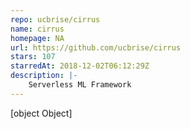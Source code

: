 ```yaml
---
repo: ucbrise/cirrus
name: cirrus
homepage: NA
url: https://github.com/ucbrise/cirrus
stars: 107
starredAt: 2018-12-02T06:12:29Z
description: |-
    Serverless ML Framework
---
```


[object Object]
